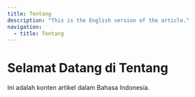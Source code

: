 ```yaml
---
title: Tentang
description: "This is the English version of the article."
navigation:
  - title: Tentang
---
```


# Selamat Datang di Tentang

Ini adalah konten artikel dalam Bahasa Indonesia.
